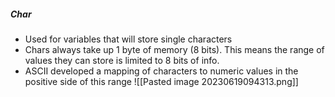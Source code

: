 ##### Char
- Used for variables that will store single characters
- Chars always take up 1 byte of memory (8 bits). This means the range of values they can store is limited to 8 bits of info.
- ASCII developed a mapping of characters to numeric values in the positive side of this range
![[Pasted image 20230619094313.png]]
